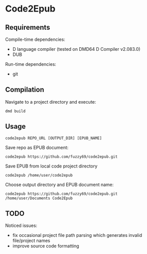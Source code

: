 # Code2Epub


## Requirements

Compile-time dependencies:

- D language compiler (tested  on DMD64 D Compiler v2.083.0)
- DUB

Run-time dependencies:

- git

## Compilation

Navigate to a project directory and execute:
```
dmd build
```

## Usage

```
code2epub REPO_URL [OUTPUT_DIR] [EPUB_NAME]
```

Save repo as EPUB document:
```
code2epub https://github.com/fuzzy69/code2epub.git
```

Save EPUB from local code project directory
```
code2epub /home/user/code2epub
```

Choose output directory and EPUB document name:
```
code2epub https://github.com/fuzzy69/code2epub.git /home/user/Documents Code2Epub
```

## TODO

Noticed issues:
- fix occasional project file path parsing which generates invalid file/project names 
- improve source code formatting
